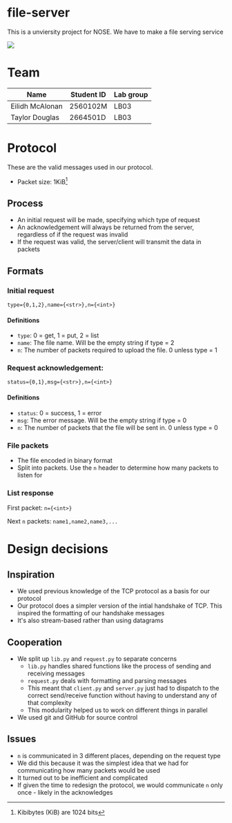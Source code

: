 # file-server

This is a unviersity project for NOSE. We have to make a file serving service

![](https://i.postimg.cc/3W5MCf5w/file-server-logo-professionalbtw.png)

# Team

| Name            | Student ID | Lab group |
| --------------- | ---------- | --------- |
| Eilidh McAlonan | 2560102M   | LB03      |
| Taylor Douglas  | 2664501D   | LB03      |

# Protocol

These are the valid messages used in our protocol.

- Packet size: 1KiB[^1]

## Process

- An initial request will be made, specifying which type of request
- An acknowledgement will always be returned from the server, regardless of if the request was invalid
- If the request was valid, the server/client will transmit the data in packets

## Formats

### Initial request

`type={0,1,2},name={<str>},n={<int>}`

#### Definitions

- `type`: 0 = get, 1 = put, 2 = list
- `name`: The file name. Will be the empty string if type = 2
- `n`: The number of packets required to upload the file. 0 unless type = 1

### Request acknowledgement:

`status={0,1},msg={<str>},n={<int>}`

#### Definitions

- `status`: 0 = success, 1 = error
- `msg`: The error message. Will be the empty string if type = 0
- `n`: The number of packets that the file will be sent in. 0 unless type = 0

### File packets

- The file encoded in binary format
- Split into packets. Use the `n` header to determine how many packets to listen for

### List response

First packet: `n={<int>}`

Next `n` packets: `name1,name2,name3,...`

# Design decisions

## Inspiration

- We used previous knowledge of the TCP protocol as a basis for our protocol
- Our protocol does a simpler version of the intial handshake of TCP. This inspired the formatting of our handshake messages
- It's also stream-based rather than using datagrams

## Cooperation

- We split up `lib.py` and `request.py` to separate concerns
  - `lib.py` handles shared functions like the process of sending and receiving messages
  - `request.py` deals with formatting and parsing messages
  - This meant that `client.py` and `server.py` just had to dispatch to the correct send/receive function without having to understand any of that complexity
  - This modularity helped us to work on different things in parallel
- We used git and GitHub for source control

## Issues

- `n` is communicated in 3 different places, depending on the request type
- We did this because it was the simplest idea that we had for communicating how many packets would be used
- It turned out to be inefficient and complicated
- If given the time to redesign the protocol, we would communicate `n` only once - likely in the acknowledges

[^1]: Kibibytes (KiB) are 1024 bits
